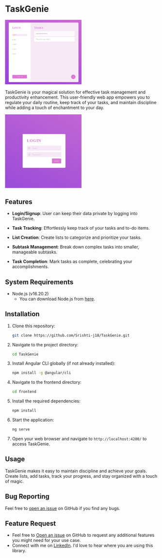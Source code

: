 # TaskGenie

<p float="left">
  <img src="image/Screenshot from 2023-12-02 01-44-27.png" width="50%" height="50%" />
</p>

TaskGenie is your magical solution for effective task management and productivity enhancement. This user-friendly web app empowers you to regulate your daily routine, keep track of your tasks, and maintain discipline while adding a touch of enchantment to your day.
<p>
 <img src="image/Screenshot from 2023-12-02 02-11-27.png" width="50%" height="50%" />
 </p>


## Features

- **Login/Signup**: User can keep their data private by logging into TaskGenie.

- **Task Tracking**: Effortlessly keep track of your tasks and to-do items.

- **List Creation**: Create lists to categorize and prioritize your tasks.

- **Subtask Management**: Break down complex tasks into smaller, manageable subtasks.

- **Task Completion**: Mark tasks as complete, celebrating your accomplishments.

## System Requirements

- Node.js (v16.20.2)
  - You can download Node.js from [here](https://nodejs.org/).

## Installation

1. Clone this repository:

   ```bash
   git clone https://github.com/Srishti-j18/TaskGenie.git

2. Navigate to the project directory:

   ```bash
   cd TaskGenie

3. Install Angular CLI globally (if not already installed):

   ```bash
   npm install -g @angular/cli
   
4. Navigate to the frontend directory:

   ```bash
   cd frontend
   
5. Install the required dependencies:

   ```bash
   npm install

6. Start the application:

   ```bash
   ng serve
7. Open your web browser and navigate to `http://localhost:4200/` to access TaskGenie.

## Usage

TaskGenie makes it easy to maintain discipline and achieve your goals. Create lists, add tasks, track your progress, and stay organized with a touch of magic.

##  Bug Reporting

Feel free to [open an issue](https://github.com/Srishti-j18/TaskGenie/issues) on GitHub if you find any bugs.


##  Feature Request

- Feel free to [Open an issue](https://github.com/Srishti-j18/TaskGenie/issues) on GitHub to request any additional features you might need for your use case.
- Connect with me on [LinkedIn](https://www.linkedin.com/in/srishti-jaiswal18/). I'd love️ to hear where you are using this library.

   

   


   




